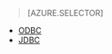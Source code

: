 > [AZURE.SELECTOR]
- [ODBC](hdinsight-connect-excel-hive-ODBC-driver)
- [JDBC](hdinsight-connect-hive-jdbc-driver)
